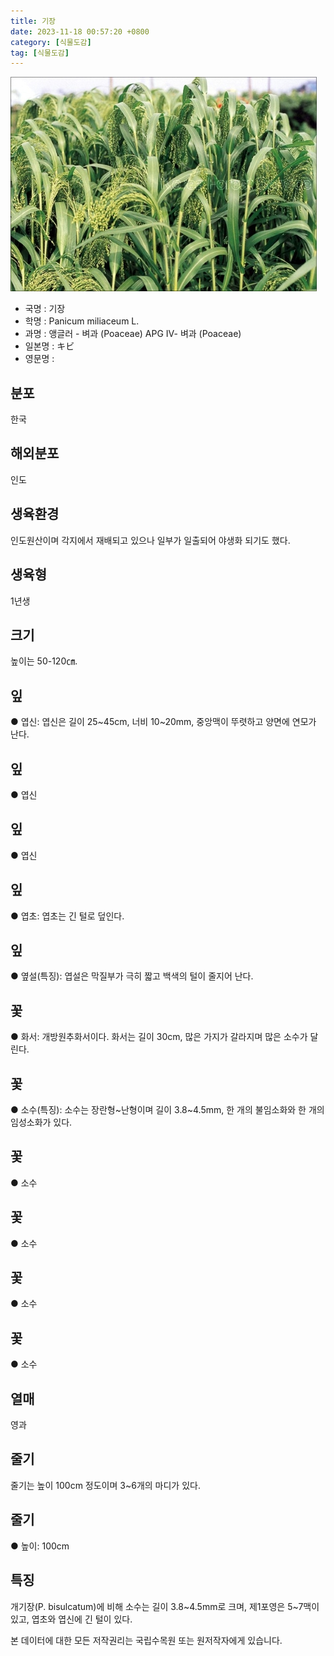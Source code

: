 ```yaml
---
title: 기장
date: 2023-11-18 00:57:20 +0800
category: [식물도감]
tag: [식물도감]
---
```




![기장](/assets/img/fileUpload/plants/basic/Gramineae/Panicum/14614/1_th2.JPG)
- 국명 : 기장
- 학명 : Panicum miliaceum L.
- 과명 : 앵글러 - 벼과 (Poaceae) APG Ⅳ- 벼과 (Poaceae)
- 일본명 : キビ
- 영문명 : 


## 분포
한국
## 해외분포
인도
## 생육환경
인도원산이며 각지에서 재배되고 있으나 일부가 일출되어 야생화 되기도 했다.
## 생육형
1년생
## 크기
높이는 50-120㎝.
## 잎
● 엽신: 엽신은 길이 25~45cm, 너비 10~20mm, 중앙맥이 뚜렷하고 양면에 연모가 난다.
## 잎
● 엽신
## 잎
● 엽신
## 잎
● 엽초: 엽초는 긴 털로 덮인다.
## 잎
● 옆설(특징): 엽설은 막질부가 극히 짧고 백색의 털이 줄지어 난다.
## 꽃
● 화서: 개방원추화서이다. 화서는 길이 30cm, 많은 가지가 갈라지며 많은 소수가 달린다.
## 꽃
● 소수(특징): 소수는 장란형~난형이며 길이 3.8~4.5mm, 한 개의 불임소화와 한 개의 임성소화가 있다.
## 꽃
● 소수
## 꽃
● 소수
## 꽃
● 소수
## 꽃
● 소수
## 열매
영과
## 줄기
줄기는 높이 100cm 정도이며 3~6개의 마디가 있다.
## 줄기
● 높이: 100cm
## 특징
개기장(P. bisulcatum)에 비해 소수는 길이 3.8~4.5mm로 크며, 제1포영은 5~7맥이 있고, 엽초와 엽신에 긴 털이 있다.






본 데이터에 대한 모든 저작권리는 국립수목원 또는 원저작자에게 있습니다.
